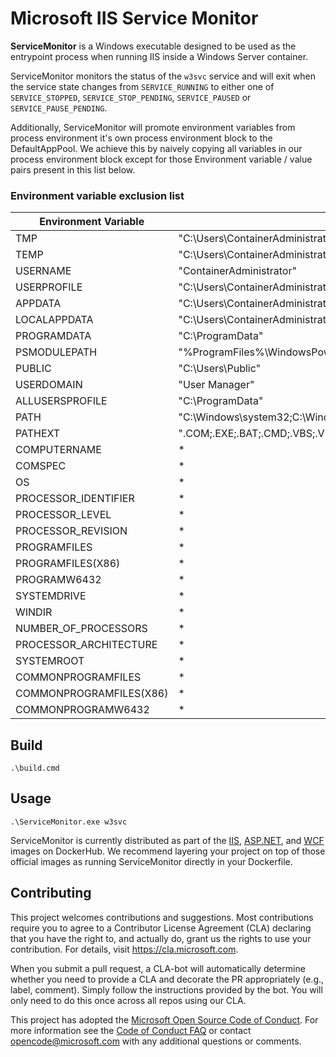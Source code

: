 # Microsoft IIS Service Monitor

**ServiceMonitor** is a Windows executable designed to be used as the entrypoint
process when running IIS inside a Windows Server container.

ServiceMonitor monitors the status of the `w3svc` service and will exit when the
service state changes from `SERVICE_RUNNING` to either one of `SERVICE_STOPPED`,
`SERVICE_STOP_PENDING`, `SERVICE_PAUSED` or `SERVICE_PAUSE_PENDING`.

Additionally, ServiceMonitor will promote environment variables from process
environment it's own process environment block to the DefaultAppPool. We achieve
this by naively copying all variables in our process environment block except
for those Environment variable / value pairs present in this list below.

### Environment variable exclusion list

| Environment Variable    | Value                                                                                                                                                                      |
|-------------------------|----------------------------------------------------------------------------------------------------------------------------------------------------------------------------|
| TMP                     | "C:\\Users\\ContainerAdministrator\\AppData\\Local\\Temp"                                                                                                                  |
| TEMP                    | "C:\\Users\\ContainerAdministrator\\AppData\\Local\\Temp"                                                                                                                  |
| USERNAME                | "ContainerAdministrator"                                                                                                                                                   |
| USERPROFILE             | "C:\\Users\\ContainerAdministrator"                                                                                                                                        |
| APPDATA                 | "C:\\Users\\ContainerAdministrator\\AppData\\Roaming"                                                                                                                      |
| LOCALAPPDATA            | "C:\\Users\\ContainerAdministrator\\AppData\\Local"                                                                                                                        |
| PROGRAMDATA             | "C:\\ProgramData"                                                                                                                                                          |
| PSMODULEPATH            | "%ProgramFiles%\\WindowsPowerShell\\Modules;C:\\Windows\\system32\\WindowsPowerShell\\v1.0\\Modules"                                                                       |
| PUBLIC                  | "C:\\Users\\Public"                                                                                                                                                        |
| USERDOMAIN              | "User Manager"                                                                                                                                                             |
| ALLUSERSPROFILE         | "C:\\ProgramData"                                                                                                                                                          |
| PATH                    | "C:\\Windows\\system32;C:\\Windows;C:\\Windows\\System32\\Wbem;C:\\Windows\\System32\\WindowsPowerShell\\v1.0\\;C:\\Users\\ContainerAdministrator\\Microsoft\\WindowsApps" |
| PATHEXT                 | ".COM;.EXE;.BAT;.CMD;.VBS;.VBE;.JS;.JSE;.WSF;.WSH;.MSC"                                                                                                                    |
| COMPUTERNAME            | *                                                                                                                                                                          |
| COMSPEC                 | *                                                                                                                                                                          |
| OS                      | *                                                                                                                                                                          |
| PROCESSOR_IDENTIFIER    | *                                                                                                                                                                          |
| PROCESSOR_LEVEL         | *                                                                                                                                                                          |
| PROCESSOR_REVISION      | *                                                                                                                                                                          |
| PROGRAMFILES            | *                                                                                                                                                                          |
| PROGRAMFILES(X86)       | *                                                                                                                                                                          |
| PROGRAMW6432            | *                                                                                                                                                                          |
| SYSTEMDRIVE             | *                                                                                                                                                                          |
| WINDIR                  | *                                                                                                                                                                          |
| NUMBER_OF_PROCESSORS    | *                                                                                                                                                                          |
| PROCESSOR_ARCHITECTURE  | *                                                                                                                                                                          |
| SYSTEMROOT              | *                                                                                                                                                                          |
| COMMONPROGRAMFILES      | *                                                                                                                                                                          |
| COMMONPROGRAMFILES(X86) | *                                                                                                                                                                          |
| COMMONPROGRAMW6432      | *                                                                                                                                                                          |

## Build

```
.\build.cmd
```

## Usage

```
.\ServiceMonitor.exe w3svc
```

ServiceMonitor is currently distributed as part of the [IIS](https://github.com/microsoft/iis-docker),
[ASP.NET](https://github.com/microsoft/aspnet-docker), and [WCF](https://github.com/microsoft/wcf-docker) images on DockerHub. We recommend layering your project on top of those official images as running
ServiceMonitor directly in your Dockerfile. 

## Contributing

This project welcomes contributions and suggestions.  Most contributions require
you to agree to a Contributor License Agreement (CLA) declaring that you have
the right to, and actually do, grant us the rights to use your contribution. For
details, visit https://cla.microsoft.com.

When you submit a pull request, a CLA-bot will automatically determine whether
you need to provide a CLA and decorate the PR appropriately (e.g., label,
comment). Simply follow the instructions provided by the bot. You will only need
to do this once across all repos using our CLA.

This project has adopted the [Microsoft Open Source Code of Conduct](https://opensource.microsoft.com/codeofconduct/).
For more information see the [Code of Conduct FAQ](https://opensource.microsoft.com/codeofconduct/faq/)
or contact [opencode@microsoft.com](mailto:opencode@microsoft.com) with any
additional questions or comments.


